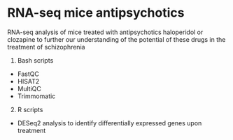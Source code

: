 # RNA-seq mice antipsychotics
 RNA-seq analysis of mice treated with antipsychotics haloperidol or clozapine to further our understanding of the potential of these drugs in the treatment of schizophrenia
 1. Bash scripts
- FastQC 
- HISAT2
- MultiQC
- Trimmomatic

 2. R scripts
- DESeq2 analysis to identify differentially expressed genes upon treatment
